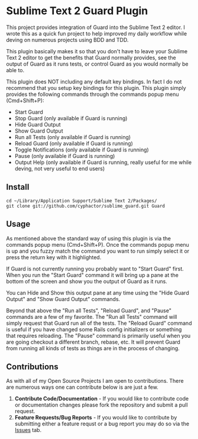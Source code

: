 Sublime Text 2 Guard Plugin
===========================

This project provides integration of Guard into the Sublime Text 2 editor. I wrote this as
a quick fun project to help improved my daily workflow while deving on numerous projects
using BDD and TDD.

This plugin basically makes it so that you don't have to leave your Sublime Text 2 editor to
get the benefits that Guard normally provides, see the output of Guard as it runs tests, or
control Guard as you would normally be able to.

This plugin does NOT including any default key bindings. In fact I do not recommend that you
setup key bindings for this plugin. This plugin simply provides the following commands
through the commands popup menu (Cmd+Shift+P):

* Start Guard
* Stop Guard (only available if Guard is running)
* Hide Guard Output
* Show Guard Output
* Run all Tests (only available if Guard is running)
* Reload Guard (only available if Guard is running)
* Toggle Notifications (only available if Guard is running)
* Pause (only available if Guard is running)
* Output Help (only available if Guard is running, really useful for me while deving, not very useful to end users)

## Install

    cd ~/Library/Application Support/Sublime Text 2/Packages/
    git clone git://github.com/cyphactor/sublime_guard.git Guard

## Usage

As mentioned above the standard way of using this plugin is via the commands popup menu (Cmd+Shift+P).
Once the commands popup menu is up and you fuzzy match the command you want to run simply select it or
press the return key with it highlighted.

If Guard is not currently running you probably want to "Start Guard" first. When you run the "Start Guard"
command it will bring up a pane at the bottom of the screen and show you the output of Guard as it runs.

You can Hide and Show this output pane at any time using the "Hide Guard Output" and "Show Guard Output"
commands.

Beyond that above the "Run all Tests", "Reload Guard", and "Pause" commands are a few of my favorite. The
"Run all Tests" command will simply request that Guard run all of the tests. The "Reload Guard" command
is useful if you have changed some Rails config initializers or something that requires reloading. The
"Pause" command is primarily useful when you are going checkout a different branch, rebase, etc. It will
prevent Guard from running all kinds of tests as things are in the process of changing.

## Contributions

As with all of my Open Source Projects I am open to contributions. There are numerous ways one can contribute
below is are just a few.

1. **Contribute Code/Documentation** - If you would like to contribute code or documentation changes please fork the repository and submit a pull request.
2. **Feature Requests/Bug Reports** - If you would like to contribute by submitting either a feature requst or a bug report you may do so via the [Issues](http://github.com/cyphactor/sublime_guard/issues) tab.